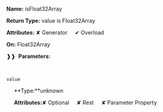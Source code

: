 **Name:** isFloat32Array

**Return Type:** value is Float32Array

**Attributes:** ✘ Generator&nbsp;&nbsp;&nbsp;&nbsp;&nbsp;✔ Overload

**On:** Float32Array

❱❱&nbsp;&nbsp;**Parameters:**

&nbsp;&nbsp;&nbsp;&nbsp;&nbsp;
```
value
```

&nbsp;&nbsp;&nbsp;&nbsp;&nbsp;**Type:**unknown

&nbsp;&nbsp;&nbsp;&nbsp;&nbsp;**Attributes:**✘ Optional&nbsp;&nbsp;&nbsp;&nbsp;&nbsp;✘ Rest&nbsp;&nbsp;&nbsp;&nbsp;&nbsp;✘ Parameter Property

